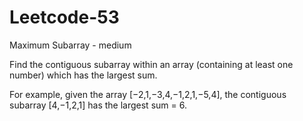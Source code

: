# Leetcode-53
Maximum Subarray - medium

Find the contiguous subarray within an array (containing at least one number) which has the largest sum.

For example, given the array [−2,1,−3,4,−1,2,1,−5,4],
the contiguous subarray [4,−1,2,1] has the largest sum = 6.